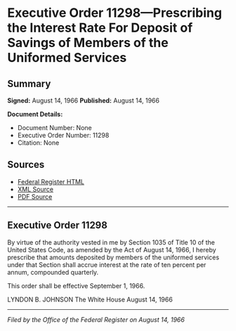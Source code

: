 # Executive Order 11298—Prescribing the Interest Rate For Deposit of Savings of Members of the Uniformed Services

## Summary

**Signed:** August 14, 1966
**Published:** August 14, 1966

**Document Details:**
- Document Number: None
- Executive Order Number: 11298
- Citation: None

## Sources
- [Federal Register HTML](https://www.presidency.ucsb.edu/documents/executive-order-11298-prescribing-the-interest-rate-for-deposit-savings-members-the)
- [XML Source](None)
- [PDF Source](None)

---

## Executive Order 11298

By virtue of the authority vested in me by Section 1035 of Title 10 of the United States Code, as amended by the Act of August 14, 1966, I hereby prescribe that amounts deposited by members of the uniformed services under that Section shall accrue interest at the rate of ten percent per annum, compounded quarterly.

This order shall be effective September 1, 1966.

LYNDON B. JOHNSON
The White House
August 14, 1966

---

*Filed by the Office of the Federal Register on August 14, 1966*
